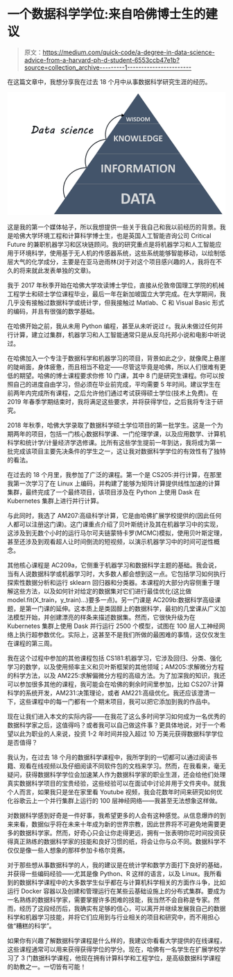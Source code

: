 # 一个数据科学学位:来自哈佛博士生的建议

> 原文：<https://medium.com/quick-code/a-degree-in-data-science-advice-from-a-harvard-ph-d-student-6553ccb47e1b?source=collection_archive---------1----------------------->

在这篇文章中，我想分享我在过去 18 个月中从事数据科学研究生涯的经历。

![](img/acb4fee26638af69c54f2b7905f72924.png)

这是我的第一个媒体帖子，所以我想提供一些关于我自己和我以前经历的背景。我是哈佛大学环境工程和计算科学博士生，也是英国人工智能咨询公司 Critical Future 的兼职机器学习和区块链顾问。我的研究重点是将机器学习和人工智能应用于环境科学，使用基于无人机的传感器系统，这些系统能够智能移动，以绘制低层大气的化学成分，主要是在亚马逊雨林(对于对这个项目感兴趣的人，我将在不久的将来就此发表单独的文章)。

我于 2017 年秋季开始在哈佛大学攻读博士学位，直接从伦敦帝国理工学院的机械工程学士和硕士学位课程毕业，最后一年在新加坡国立大学完成。在大学期间，我几乎没有接触过数据科学或统计学，但我接触过 Matlab、C 和 Visual Basic 形式的编码，并且有很强的数学基础。

在哈佛开始之前，我从未用 Python 编程，甚至从未听说过 r。我从未做过任何并行计算，建立过集群，机器学习和人工智能通常只是从反乌托邦小说和电影中听说过。

在哈佛加入一个专注于数据科学和机器学习的项目，背景如此之少，就像爬上悬崖的陡峭面，身体疲惫，而且相当不稳定——尽管这毕竟是哈佛，所以人们很难有更低的期望。哈佛的博士课程要求你修 10 门课，其中 8 门是研究生课程。你可以按照自己的进度自由学习，但必须在毕业前完成，平均需要 5 年时间。建议学生在前两年内完成所有课程，之后允许他们通过考试获得硕士学位(技术上免费)。在 2019 年春季学期结束时，我将满足这些要求，并将获得学位，之后我将专注于研究。

2018 年秋季，哈佛大学录取了数据科学硕士学位项目的第一批学生。这是一个为期两年的项目，包括一门核心数据科学课、一门伦理学课，以及应用数学、计算机科学和统计学/计量经济学选修课。比所有这些学生提前一年到达，我将成为第一批完成该项目主要先决条件的学生之一，这让我对数据科学学位的有效性有了独特的看法。

在过去的 18 个月里，我参加了广泛的课程。第一个是 CS205:并行计算，在那里我第一次学习了在 Linux 上编码，并构建了能够为矩阵计算提供线性加速的计算集群，最终完成了一个最终项目，该项目涉及在 Python 上使用 Dask 在 Kubernetes 集群上进行并行计算。

与此同时，我选了 AM207:高级科学计算，它是由哈佛扩展学校提供的(因此任何人都可以注册这门课)。这门课重点介绍了贝叶斯统计及其在机器学习中的实现，这涉及到无数个小时的运行马尔可夫链蒙特卡罗(MCMC)模拟，使用贝叶斯定理，甚至还涉及到观看超人让时间倒流的短视频，以演示机器学习中的时间可逆性概念。

其他核心课程是 AC209a，它侧重于机器学习和数据科学主题的基础。我会说，当有人说数据科学或机器学习时，大多数人都会想到这一点。它包括学习如何执行探索性数据分析和运行 sklearn 回归器和分类器。本课程的大部分内容侧重于理解这些方法，以及如何针对给定的数据集对它们进行最佳优化(这比做 model.fit(X_train，y_train)…)要多一点)。另一门课是 AC209b:数据科学高级课题，是第一门课的延伸。这本质上是类固醇上的数据科学，最初的几堂课从广义加法模型开始，并创建漂亮的样条来描述数据集。然而，它很快升级为在 Kubernetes 集群上使用 Dask 并行运行 2500 个模型，试图在 100 层人工神经网络上执行超参数优化。实际上，这甚至不是我们所做的最困难的事情，这仅仅发生在课程的第三周。

我在这个过程中参加的其他课程包括 CS181:机器学习，它涉及回归、分类、强化学习的数学，以及使用频率主义和贝叶斯框架的其他领域；AM205:求解微分方程的科学方法，以及 AM225:求解偏微分方程的高级方法。为了加深我的知识，我还可以参加很多其他的课程，我可能会在哈佛的剩余时间里参加，比如 CS207:计算科学的系统开发，AM231:决策理论，或者 AM221:高级优化。我还应该澄清一下，这些课程中的每一门都有一个期末项目，我可以把它添加到我的作品中。

现在让我们进入本文的实际内容——在我花了这么多时间学习如何成为一名优秀的数据科学家之后，这值得吗？或者我可以自己做这件事？更具体地说，对于一个希望以此为职业的人来说，投资 1-2 年时间并投入超过 10 万美元获得数据科学学位是否值得？

我认为，在过去 18 个月的数据科学课程中，我所学到的一切都可以通过阅读书籍、观看在线视频以及仔细阅读不同软件包的文档来学习。然而，在我看来，毫无疑问，获得数据科学学位会加速某人作为数据科学家的职业生涯，还会给他们处理真实数据科学项目的宝贵经验，这些经验可以在面试中讨论并用于文件夹中。就我个人而言，如果我只是坐在家里看 Youtube 视频，我会花数年时间来研究如何优化谷歌云上一个并行集群上运行的 100 层神经网络——我甚至无法想象这样做。

对数据科学感到好奇是一件好事，我希望更多的人会有这种感觉。从信息爆炸的到来来看，数据似乎将在未来十年成为新的世界宗教，因此世界将不可避免地需要更多的数据科学家。然而，好奇心只会让你走得更远，拥有一张表明你花时间投资获得真正熟练的数据科学家的技能和良好习惯的纸，将会让你与众不同。数据科学不仅仅是像一些人想象的那样参加卡格尔竞赛。

对于那些想从事数据科学的人，我的建议是在统计学和数学方面打下良好的基础，并获得一些编码经验——尤其是像 Python、R 这样的语言，以及 Linux。我所看到的数据科学课程中的大多数学生似乎都在与计算机科学相关的方面作斗争，比如运行 Docker 容器以及创建和管理运行在某些云基础设施上的分布式集群。要成为一名熟练的数据科学家，需要掌握许多困难的技能，我当然不会自称是专家。然而，经历了这段经历后，我确实有足够的信心，可以离开并继续发展我自己的数据科学和机器学习技能，并将它们应用到与行业相关的项目和研究中，而不用担心做“糟糕的科学”。

如果你有兴趣了解数据科学课程是什么样的，我建议你看看大学提供的在线课程，这些课程通常可以用来获得获得学位的学分。现在，哈佛有一名学生在扩展学校学习了 3 门数据科学课程，他现在拥有计算科学和工程学位，是高级数据科学课程的助教之一。一切皆有可能！